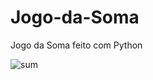# Jogo-da-Soma

Jogo da Soma feito com Python

![sum](https://user-images.githubusercontent.com/79605319/157742958-777e0f44-049a-49e6-aee9-7f4327520135.png)
